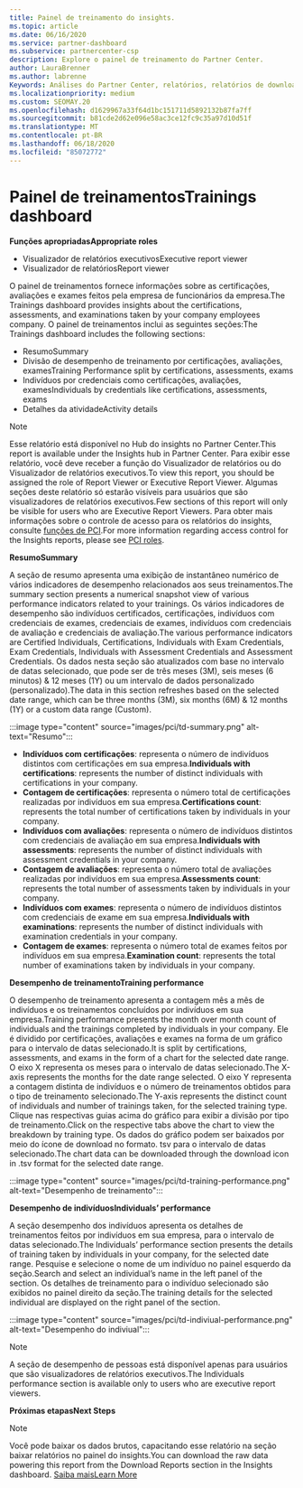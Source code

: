 ```yaml
---
title: Painel de treinamento do insights.
ms.topic: article
ms.date: 06/16/2020
ms.service: partner-dashboard
ms.subservice: partnercenter-csp
description: Explore o painel de treinamento do Partner Center.
author: LauraBrenner
ms.author: labrenne
Keywords: Análises do Partner Center, relatórios, relatórios de download
ms.localizationpriority: medium
ms.custom: SEOMAY.20
ms.openlocfilehash: d1629967a33f64d1bc151711d5892132b87fa7ff
ms.sourcegitcommit: b81cde2d62e096e58ac3ce12fc9c35a97d10d51f
ms.translationtype: MT
ms.contentlocale: pt-BR
ms.lasthandoff: 06/18/2020
ms.locfileid: "85072772"
---
```

# <a name="trainings-dashboard"></a><span data-ttu-id="122a4-104">Painel de treinamentos</span><span class="sxs-lookup"><span data-stu-id="122a4-104">Trainings dashboard</span></span>

<span data-ttu-id="122a4-105">**Funções apropriadas**</span><span class="sxs-lookup"><span data-stu-id="122a4-105">**Appropriate roles**</span></span>
- <span data-ttu-id="122a4-106">Visualizador de relatórios executivos</span><span class="sxs-lookup"><span data-stu-id="122a4-106">Executive report viewer</span></span>
- <span data-ttu-id="122a4-107">Visualizador de relatórios</span><span class="sxs-lookup"><span data-stu-id="122a4-107">Report viewer</span></span>

<span data-ttu-id="122a4-108">O painel de treinamentos fornece informações sobre as certificações, avaliações e exames feitos pela empresa de funcionários da empresa.</span><span class="sxs-lookup"><span data-stu-id="122a4-108">The Trainings dashboard provides insights about the certifications, assessments, and examinations taken by your company employees company.</span></span> <span data-ttu-id="122a4-109">O painel de treinamentos inclui as seguintes seções:</span><span class="sxs-lookup"><span data-stu-id="122a4-109">The Trainings dashboard includes the following sections:</span></span>

- <span data-ttu-id="122a4-110">Resumo</span><span class="sxs-lookup"><span data-stu-id="122a4-110">Summary</span></span>
- <span data-ttu-id="122a4-111">Divisão de desempenho de treinamento por certificações, avaliações, exames</span><span class="sxs-lookup"><span data-stu-id="122a4-111">Training Performance split by certifications, assessments, exams</span></span>
- <span data-ttu-id="122a4-112">Indivíduos por credenciais como certificações, avaliações, exames</span><span class="sxs-lookup"><span data-stu-id="122a4-112">Individuals by credentials like certifications, assessments, exams</span></span>
- <span data-ttu-id="122a4-113">Detalhes da atividade</span><span class="sxs-lookup"><span data-stu-id="122a4-113">Activity details</span></span>

>[!NOTE] 
><span data-ttu-id="122a4-114">Esse relatório está disponível no Hub do insights no Partner Center.</span><span class="sxs-lookup"><span data-stu-id="122a4-114">This report is available under the Insights hub in Partner Center.</span></span> <span data-ttu-id="122a4-115">Para exibir esse relatório, você deve receber a função do Visualizador de relatórios ou do Visualizador de relatórios executivos.</span><span class="sxs-lookup"><span data-stu-id="122a4-115">To view this report, you should be assigned the role of Report Viewer or Executive Report Viewer.</span></span> <span data-ttu-id="122a4-116">Algumas seções deste relatório só estarão visíveis para usuários que são visualizadores de relatórios executivos.</span><span class="sxs-lookup"><span data-stu-id="122a4-116">Few sections of this report will only be visible for users who are Executive Report Viewers.</span></span> <span data-ttu-id="122a4-117">Para obter mais informações sobre o controle de acesso para os relatórios do insights, consulte [funções de PCI](pci-roles.md).</span><span class="sxs-lookup"><span data-stu-id="122a4-117">For more information regarding access control for the Insights reports, please see [PCI roles](pci-roles.md).</span></span>

<span data-ttu-id="122a4-118">**Resumo**</span><span class="sxs-lookup"><span data-stu-id="122a4-118">**Summary**</span></span>

<span data-ttu-id="122a4-119">A seção de resumo apresenta uma exibição de instantâneo numérico de vários indicadores de desempenho relacionados aos seus treinamentos.</span><span class="sxs-lookup"><span data-stu-id="122a4-119">The summary section presents a numerical snapshot view of various performance indicators related to your trainings.</span></span> <span data-ttu-id="122a4-120">Os vários indicadores de desempenho são indivíduos certificados, certificações, indivíduos com credenciais de exames, credenciais de exames, indivíduos com credenciais de avaliação e credenciais de avaliação.</span><span class="sxs-lookup"><span data-stu-id="122a4-120">The various performance indicators are Certified Individuals, Certifications, Individuals with Exam Credentials, Exam Credentials, Individuals with Assessment Credentials and Assessment Credentials.</span></span> <span data-ttu-id="122a4-121">Os dados nesta seção são atualizados com base no intervalo de datas selecionado, que pode ser de três meses (3M), seis meses (6 minutos) & 12 meses (1Y) ou um intervalo de dados personalizado (personalizado).</span><span class="sxs-lookup"><span data-stu-id="122a4-121">The data in this section refreshes based on the selected date range, which can be three months (3M), six months (6M) & 12 months (1Y) or a custom data range (Custom).</span></span> 

:::image type="content" source="images/pci/td-summary.png" alt-text="Resumo":::

- <span data-ttu-id="122a4-123">**Indivíduos com certificações**: representa o número de indivíduos distintos com certificações em sua empresa.</span><span class="sxs-lookup"><span data-stu-id="122a4-123">**Individuals with certifications**: represents the number of distinct individuals with certifications in your company.</span></span>
- <span data-ttu-id="122a4-124">**Contagem de certificações**: representa o número total de certificações realizadas por indivíduos em sua empresa.</span><span class="sxs-lookup"><span data-stu-id="122a4-124">**Certifications count**: represents the total number of certifications taken by individuals in your company.</span></span>
- <span data-ttu-id="122a4-125">**Indivíduos com avaliações**: representa o número de indivíduos distintos com credenciais de avaliação em sua empresa.</span><span class="sxs-lookup"><span data-stu-id="122a4-125">**Individuals with assessments**: represents the number of distinct individuals with assessment credentials in your company.</span></span> 
- <span data-ttu-id="122a4-126">**Contagem de avaliações**: representa o número total de avaliações realizadas por indivíduos em sua empresa.</span><span class="sxs-lookup"><span data-stu-id="122a4-126">**Assessments count**: represents the total number of assessments taken by individuals in your company.</span></span>
- <span data-ttu-id="122a4-127">**Indivíduos com exames**: representa o número de indivíduos distintos com credenciais de exame em sua empresa.</span><span class="sxs-lookup"><span data-stu-id="122a4-127">**Individuals with examinations**: represents the number of distinct individuals with examination credentials in your company.</span></span> 
- <span data-ttu-id="122a4-128">**Contagem de exames**: representa o número total de exames feitos por indivíduos em sua empresa.</span><span class="sxs-lookup"><span data-stu-id="122a4-128">**Examination count**: represents the total number of examinations taken by individuals in your company.</span></span>

<span data-ttu-id="122a4-129">**Desempenho de treinamento**</span><span class="sxs-lookup"><span data-stu-id="122a4-129">**Training performance**</span></span>

<span data-ttu-id="122a4-130">O desempenho de treinamento apresenta a contagem mês a mês de indivíduos e os treinamentos concluídos por indivíduos em sua empresa.</span><span class="sxs-lookup"><span data-stu-id="122a4-130">Training performance presents the month over month count of individuals and the trainings completed by individuals in your company.</span></span> <span data-ttu-id="122a4-131">Ele é dividido por certificações, avaliações e exames na forma de um gráfico para o intervalo de datas selecionado.</span><span class="sxs-lookup"><span data-stu-id="122a4-131">It is split by certifications, assessments, and exams in the form of a chart for the selected date range.</span></span> <span data-ttu-id="122a4-132">O eixo X representa os meses para o intervalo de datas selecionado.</span><span class="sxs-lookup"><span data-stu-id="122a4-132">The X-axis represents the months for the date range selected.</span></span> <span data-ttu-id="122a4-133">O eixo Y representa a contagem distinta de indivíduos e o número de treinamentos obtidos para o tipo de treinamento selecionado.</span><span class="sxs-lookup"><span data-stu-id="122a4-133">The Y-axis represents the distinct count of individuals and number of trainings taken, for the selected training type.</span></span> <span data-ttu-id="122a4-134">Clique nas respectivas guias acima do gráfico para exibir a divisão por tipo de treinamento.</span><span class="sxs-lookup"><span data-stu-id="122a4-134">Click on the respective tabs above the chart to view the breakdown by training type.</span></span> <span data-ttu-id="122a4-135">Os dados do gráfico podem ser baixados por meio do ícone de download no formato. tsv para o intervalo de datas selecionado.</span><span class="sxs-lookup"><span data-stu-id="122a4-135">The chart data can be downloaded through the download icon in .tsv format for the selected date range.</span></span>

:::image type="content" source="images/pci/td-training-performance.png" alt-text="Desempenho de treinamento":::

<span data-ttu-id="122a4-137">**Desempenho de indivíduos**</span><span class="sxs-lookup"><span data-stu-id="122a4-137">**Individuals’ performance**</span></span>

<span data-ttu-id="122a4-138">A seção desempenho dos indivíduos apresenta os detalhes de treinamentos feitos por indivíduos em sua empresa, para o intervalo de datas selecionado.</span><span class="sxs-lookup"><span data-stu-id="122a4-138">The Individuals’ performance section presents the details of training taken by individuals in your company, for the selected date range.</span></span> <span data-ttu-id="122a4-139">Pesquise e selecione o nome de um indivíduo no painel esquerdo da seção.</span><span class="sxs-lookup"><span data-stu-id="122a4-139">Search and select an individual’s name in the left panel of the section.</span></span> <span data-ttu-id="122a4-140">Os detalhes de treinamento para o indivíduo selecionado são exibidos no painel direito da seção.</span><span class="sxs-lookup"><span data-stu-id="122a4-140">The training details for the selected individual are displayed on the right panel of the section.</span></span>

:::image type="content" source="images/pci/td-indiviual-performance.png" alt-text="Desempenho do indiviual":::

>[!NOTE] 
> <span data-ttu-id="122a4-142">A seção de desempenho de pessoas está disponível apenas para usuários que são visualizadores de relatórios executivos.</span><span class="sxs-lookup"><span data-stu-id="122a4-142">The Individuals performance section is available only to users who are executive report viewers.</span></span> 

<span data-ttu-id="122a4-143">**Próximas etapas**</span><span class="sxs-lookup"><span data-stu-id="122a4-143">**Next Steps**</span></span>

>[!NOTE] 
> <span data-ttu-id="122a4-144">Você pode baixar os dados brutos, capacitando esse relatório na seção baixar relatórios no painel do insights.</span><span class="sxs-lookup"><span data-stu-id="122a4-144">You can download the raw data powering this report from the Download Reports section in the Insights dashboard.</span></span> [<span data-ttu-id="122a4-145">Saiba mais</span><span class="sxs-lookup"><span data-stu-id="122a4-145">Learn More</span></span>](pci-download-reports.md) 


